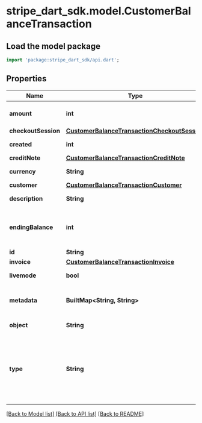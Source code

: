 # stripe_dart_sdk.model.CustomerBalanceTransaction

## Load the model package
```dart
import 'package:stripe_dart_sdk/api.dart';
```

## Properties
Name | Type | Description | Notes
------------ | ------------- | ------------- | -------------
**amount** | **int** | The amount of the transaction. A negative value is a credit for the customer's balance, and a positive value is a debit to the customer's `balance`. | 
**checkoutSession** | [**CustomerBalanceTransactionCheckoutSession**](CustomerBalanceTransactionCheckoutSession.md) |  | [optional] 
**created** | **int** | Time at which the object was created. Measured in seconds since the Unix epoch. | 
**creditNote** | [**CustomerBalanceTransactionCreditNote**](CustomerBalanceTransactionCreditNote.md) |  | [optional] 
**currency** | **String** | Three-letter [ISO currency code](https://www.iso.org/iso-4217-currency-codes.html), in lowercase. Must be a [supported currency](https://stripe.com/docs/currencies). | 
**customer** | [**CustomerBalanceTransactionCustomer**](CustomerBalanceTransactionCustomer.md) |  | 
**description** | **String** | An arbitrary string attached to the object. Often useful for displaying to users. | [optional] 
**endingBalance** | **int** | The customer's `balance` after the transaction was applied. A negative value decreases the amount due on the customer's next invoice. A positive value increases the amount due on the customer's next invoice. | 
**id** | **String** | Unique identifier for the object. | 
**invoice** | [**CustomerBalanceTransactionInvoice**](CustomerBalanceTransactionInvoice.md) |  | [optional] 
**livemode** | **bool** | Has the value `true` if the object exists in live mode or the value `false` if the object exists in test mode. | 
**metadata** | **BuiltMap&lt;String, String&gt;** | Set of [key-value pairs](https://stripe.com/docs/api/metadata) that you can attach to an object. This can be useful for storing additional information about the object in a structured format. | [optional] 
**object** | **String** | String representing the object's type. Objects of the same type share the same value. | 
**type** | **String** | Transaction type: `adjustment`, `applied_to_invoice`, `credit_note`, `initial`, `invoice_overpaid`, `invoice_too_large`, `invoice_too_small`, `unspent_receiver_credit`, `unapplied_from_invoice`, `checkout_session_subscription_payment`, or `checkout_session_subscription_payment_canceled`. See the [Customer Balance page](https://stripe.com/docs/billing/customer/balance#types) to learn more about transaction types. | 

[[Back to Model list]](../README.md#documentation-for-models) [[Back to API list]](../README.md#documentation-for-api-endpoints) [[Back to README]](../README.md)


